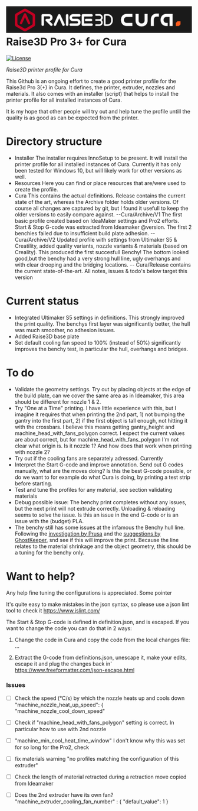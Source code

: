 ![ArduinoLog logo](/Resources/logo.png?raw=true )
Raise3D Pro 3+ for Cura
====================
[![License](https://img.shields.io/badge/license-MIT%20License-blue.svg)](http://doge.mit-license.org)

*Raise3D printer profile for Cura*

This Github is an ongoing effort to create a good printer profile for the Raise3d Pro 3(+) in Cura. It defines, the printer, extruder, nozzles and materials. It also comes with an installer (script) that helps to install the printer profile for all installed instances of Cura. 

It is my hope that other people will try out and help tune the profile untill the quality is as good as can be expected from the printer.

# Directory structure
- Installer
The installer requires InnoSetup to be present. It will  install the printer profile for all installed instances of Cura. Currently it has only been tested for Windows 10, but will likely work for other versions as well.  
- Resources
Here you can find or place resources that are/were used to create the profile. 
- Cura 
This contains the actual definitions. Release contains the current state of the art, whereas the Archive folder holds older versions. Of course all changes are captured by git, but I found it usefull to keep the older versions to easily compare against.
--Cura/Archive/V1
The first basic profile created based on IdeaMaker settings and Pro2 efforts. Start & Stop G-code was extracted from Ideamaker @version. The first 2 benchies failed due to insufficient build plate adhesion. 
--Cura/Archive/V2
Updated profile with settings from Ultimaker S5 & Creatility, added quality variants, nozzle variants & materials (based on Creality). This produced the first succesfull Benchy! The bottom looked good,but the benchy had a very strong  hull line, ugly overhangs and with clear drooping and the bridging locations.
-- Cura/Release
contains the current state-of-the-art. All notes, issues & todo's below target this version 

# Current status
- Integrated Ultimaker S5 settings in definitions. This strongly improved the print quality. The benchys first layer was significantly better, the hull was much smoother, no adhesion issues. 
- Added Raise3D base plate
- Set default cooling fan speed to 100% (instead of 50%) significantly improves the benchy test, in particular the hull, overhangs and bridges. 

# To do
- Validate the geometry settings. Try out by placing objects at the edge of the build plate, can we cover the same area as in Ideamaker, this area should be different for nozzle 1 & 2.
- Try "One at a Time" printing. I have little experience with this, but I imagine it requires that when printing the 2nd part, 1) not bumping the gantry into the first part, 2) if the first object is tall enough,  not hitting it with the crossbars. I believe this means getting gantry_height and machine_head_with_fans_polygon correct. I expect the current values are about correct, but for machine_head_with_fans_polygon I'm not clear what origin is. Is it nozzle 1? And how does that work when printing with nozzle 2?
- Try out if the cooling fans are separately adressed. Currently 
- Interpret the Start G-code and improve annotation. Send out G codes manually, what are the moves doing? Is this the best G-code possible, or do we want to for example do what Cura is doing, by printing a test strip before starting.
- Test and tune the profiles for any material, see section validating materials
- Debug possible issue: The benchy print completes without any issues, but the next print will not extrude correctly. Unloading & reloading seems to solve the issue. Is this an issue in the end G-code or is an issue with the (budget) PLA.
- The benchy still has some issues at the infamous the Benchy hull line. Following the [investigation by Prusa](	
https://help.prusa3d.com/article/the-benchy-hull-line_124745) and the [suggestions by GhostKeeper](https://github.com/Ultimaker/Cura/issues/9244), snd see if this will improve the print. Because the line relates to the material shrinkage and the object geometry, this should be a tuning for the benchy only. 

# Want to help?
Any help fine tuning the configurations is appreciated. Some pointer

It's quite easy to make mistakes in the json syntax, so please use a json lint tool to check it
https://www.jslint.com/

The Start & Stop G-code is defined in definition.json, and is escaped. If you want to change the code you can do that in 2 ways:
1) Change the code in Cura and copy the code from the local changes file: ...   

2) Extract the G-code from definitions.json, unescape it, make your edits, escape it and plug the changes back in'
https://www.freeformatter.com/json-escape.html



### Issues 
- [ ] Check the speed (°C/s) by which the nozzle heats up and cools down 
   "machine_nozzle_heat_up_speed": {
   "machine_nozzle_cool_down_speed"
- [ ] Check if "machine_head_with_fans_polygon" setting is correct. In particular how to use with 2nd nozzle
- [ ] "machine_min_cool_heat_time_window" I don't know why this was set for so long for the Pro2, check      
- [ ] fix materials warning  "no profiles matching the configuration of this extruder"
- [ ] Check the length of material retracted during a retraction move copied from Ideamaker
- [ ] Does the 2nd extruder have its own fan?  "machine_extruder_cooling_fan_number" : { "default_value": 1 }





